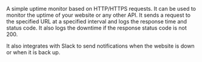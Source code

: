A simple uptime monitor based on HTTP/HTTPS requests. It can be used to monitor the uptime of your website or any other API. It sends a request to the specified URL at a specified interval and logs the response time and status code. It also logs the downtime if the response status code is not 200.

It also integrates with Slack to send notifications when the website is down or when it is back up.

